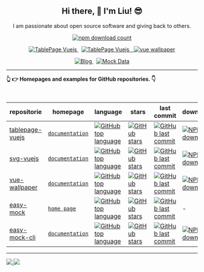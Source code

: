 <h2 align="center">Hi there, 👋 I'm Liu! 😎</h2>

<p align="center">I am passionate about open source software and giving back to others.</p>

<p align="center">
  <a href="https://www.npmjs.com/~og-liu">
    <img alt="npm download count" src="https://img.shields.io/badge/Total NPM DOWNLOAD & 1.5K-822?style=for-the-badge&labelColor=822&logo=npm" />
  </a>
</p>


<p align="center">
  <a href="https://svg.ogliu.com">
    <img alt="TablePage Vuejs" src="https://img.shields.io/badge/-svg vuejs & svg组件-015a9c?style=for-the-badge&labelColor=015a9c&logoColor=FFF&logo=JustGiving" />
  </a>
  <span>&nbsp;</span>
  <a href="https://table.ogliu.com">
    <img alt="TablePage Vuejs" src="https://img.shields.io/badge/-Table Page & 表格页面组件-399?style=for-the-badge&labelColor=399&logoColor=FFF&logo=Elastic Stack" />
  <span>&nbsp;</span>
  <a href="https://github.com/og-liu/vue-wallpaper">
    <img alt="vue wallpaper" src="https://img.shields.io/badge/-wallpaper & 每日壁纸组件-d98706?style=for-the-badge&labelColor=d98706&logoColor=FFF&logo=Wattpad" />
  </a>
  </a>
</p>

<p align="center">
  <a href="https://ogliu.com">
    <img alt="Blog" src="https://img.shields.io/badge/ogliu.com & 个人博客-0088f5?style=for-the-badge&labelColor=0088f5&logo=Blogger&logoColor=FFF" />
  </a>
  <span>&nbsp;</span>
  <a href="https://mock.ogliu.com">
    <img alt="Mock Data" src="https://img.shields.io/badge/mock data & 数据模拟-ed4956?style=for-the-badge&logo=Reason Studios&logoColor=fff&labelColor=ed4956" />
  </a>
</p>

---

[comment]: <> (<details>)

[comment]: <> (  <summary>)

[comment]: <> (    <strong>👆 👉 Homepages and examples for GitHub repositories. 👇<strong>)

[comment]: <> (  </summary>)
    
<strong>👆 👉 Homepages and examples for GitHub repositories. 👇<strong>

<br>

| repositorie | homepage | language | stars | last commit | downloads |
  | --- | --- | --- | --- | --- | --- |
|[tablepage-vuejs](https://github.com/og-liu/tablepage-vuejs) | [`documentation`](https://table.ogliu.com) | [![GitHub top language](https://img.shields.io/github/languages/top/og-liu/tablepage-vuejs?style=flat-square)](https://github.com/og-liu/tablepage-vuejs) | [![GitHub stars](https://img.shields.io/github/stars/og-liu/tablepage-vuejs?style=flat-square)](https://github.com/og-liu/tablepage-vuejs/stargazers) | [![GitHub last commit](https://img.shields.io/github/last-commit/og-liu/tablepage-vuejs?style=flat-square&amp;label=commit)](https://github.com/og-liu/tablepage-vuejs/commits/main) | [![NPM downloads](https://img.shields.io/npm/dw/tablepage-vuejs?style=flat-square&amp;label=npm)](https://www.npmjs.com/package/tablepage-vuejs)
| [svg-vuejs](https://github.com/og-liu/svg-vuejs) | [`documentation`](https://svg.ogliu.com) | [![GitHub top language](https://img.shields.io/github/languages/top/og-liu/svg-vuejs?style=flat-square)](https://github.com/og-liu/svg-vuejs) | [![GitHub stars](https://img.shields.io/github/stars/og-liu/svg-vuejs?style=flat-square)](https://github.com/og-liu/svg-vuejs/stargazers) | [![GitHub last commit](https://img.shields.io/github/last-commit/og-liu/svg-vuejs?style=flat-square&amp;label=commit)](https://github.com/og-liu/svg-vuejs/commits/main) | [![NPM downloads](https://img.shields.io/npm/dw/svg-vuejs?style=flat-square&amp;label=npm)](https://www.npmjs.com/package/svg-vuejs)
[vue-wallpaper](https://github.com/og-liu/vue-wallpaper) | [`documentation`](https://github.com/og-liu/vue-wallpaper/blob/main/README.md) | [![GitHub top language](https://img.shields.io/github/languages/top/og-liu/vue-wallpaper?style=flat-square)](https://github.com/og-liu/vue-wallpaper) | [![GitHub stars](https://img.shields.io/github/stars/og-liu/vue-wallpaper?style=flat-square)](https://github.com/og-liu/vue-wallpaper/stargazers) | [![GitHub last commit](https://img.shields.io/github/last-commit/og-liu/vue-wallpaper?style=flat-square&amp;label=commit)](https://github.com/og-liu/vue-wallpaper/commits/main) | [![NPM downloads](https://img.shields.io/npm/dw/vue-wallpaper?style=flat-square&amp;label=npm)](https://www.npmjs.com/package/vue-wallpaper)
|[easy-mock](https://github.com/og-liu/easy-mock) | [`home page`](https://mock.ogliu.com) | [![GitHub top language](https://img.shields.io/github/languages/top/og-liu/easy-mock?style=flat-square)](https://github.com/og-liu/easy-mock) | [![GitHub stars](https://img.shields.io/github/stars/og-liu/easy-mock?style=flat-square)](https://github.com/og-liu/easy-mock/stargazers) | [![GitHub last commit](https://img.shields.io/github/last-commit/og-liu/easy-mock?style=flat-square&amp;label=commit)](https://github.com/og-liu/easy-mock/commits/main) | -
| [easy-mock-cli](https://github.com/og-liu/easy-mock-cli) | [`documentation`](https://mock.cli.ogliu.com) | [![GitHub top language](https://img.shields.io/github/languages/top/og-liu/easy-mock-cli?style=flat-square)](https://github.com/og-liu/easy-mock-cli) | [![GitHub stars](https://img.shields.io/github/stars/og-liu/easy-mock-cli?style=flat-square)](https://github.com/og-liu/easy-mock-cli/stargazers) | [![GitHub last commit](https://img.shields.io/github/last-commit/og-liu/easy-mock-cli?style=flat-square&amp;label=commit)](https://github.com/og-liu/easy-mock-cli/commits/main) | [![NPM downloads](https://img.shields.io/npm/dw/easy-mock-cli?style=flat-square&amp;label=npm)](https://www.npmjs.com/package/easy-mock-cli)

[comment]: <> (</details>)

---

<div>
  <a href="/" align="left">
    <img src="https://github-readme-stats.vercel.app/api/top-langs/?username=og-liu&text_color=586069&layout=compact&hide_border=true&bg_color=fff&title_color=0366d6&count_private=true&include_all_commits=true" />
  </a>

  <a href="/" align="right">
    <img src="https://github-readme-stats.vercel.app/api?username=og-liu&count_private=true&show_icons=true&icon_color=222&title_color=0366d6&text_color=586069&bg_color=fff&hide=issues&hide_border=true&include_all_commits=true" />
  </a>
</div>




























